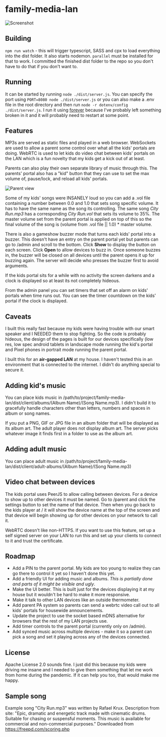 # family-media-lan

![Screenshot](https://github.com/michaelfiber/family-media-lan/blob/master/screenshot.png?raw=true)

## Building
`npm run watch` - this will trigger typescript, SASS and cpx to load everything into the dist folder. It also starts nodemon. `parallel` must be installed for that to work. I committed the finished dist folder to the repo so you don't have to do that if you don't want to.

## Running
It can be started by running `node ./dist/server.js`. You can specify the port using `PORT=8080 node ./dist/server.js` or you can also make a .env file in the root directory and then run `node -r dotenv/config ./dist/server.js`.  I run it using [forever](https://www.npmjs.com/package/forever) because I've probably left something broken in it and it will probably need to restart at some point.

## Features
MP3s are served as static files and played in a web browser. WebSockets are used to allow a parent some control over what all the kids' portals are doing. WebRTC is used to let kids do video chat between kids' portals on the LAN which is a fun novelty that my kids get a kick out of at least.

Parents can also play their own separate library of music through this. The parents' portal also has a "kid" button that they can use to set the max volume of, pause/lock, and reload all kids' portals. 

![Parent view](https://github.com/michaelfiber/family-media-lan/blob/master/parent-screenshot.png?raw=true)

Some of my kids' songs were INSANELY loud so you can add a .vol file containing a number between 0.0 and 1.0 that sets song specific volume. It has to have the same name as the song its controlling. The same song *City Run.mp3* has a corresponding *City Run.vol* that sets its volume to 35%. The master volume set from the parent portal is applied on top of this so the final volume of the song is (volume from .vol file || 1.0) * master volume.

There is also a gameshow buzzer mode that turns each kids' portal into a buzzer.  This doesn't have an entry on the parent portal yet but parents can go to /admin and scroll to the bottom.  Click **Show** to display the button on each screen. Click **Open** to allow devices to buzz in. Once someone buzzes in, the buzzer will be closed on all devices until the parent opens it up for buzzing again. The server will decide who presses the buzzer first to avoid arguments.

If the kids portal sits for a while with no activity the screen darkens and a clock is displayed so at least its not completely hideous.

From the admin panel you can set timers that set off an alarm on kids' portals when time runs out. You can see the timer countdown on the kids' portal if the clock is displayed.

## Caveats
I built this really fast because my kids were having trouble with our smart speaker and I NEEDED them to stop fighting. So the code is probably hideous, the design of the pages is built for our devices specifically (low res, low spec android tablets in landscape mode running the kid's portal and Pixel phones in portrait mode running the parent portal.

I built this for an **air-gapped LAN** at my house. I haven't tested this in an environment that is connected to the internet. I didn't do anything special to secure it.

## Adding kid's music
You can place kids music in /path/to/project/family-media-lan/dist/client/albums/(Album Name)/(Song Name.mp3). I didn't build it to gracefully handle characters other than letters, numbers and spaces in album or song names. 

If you put a PNG, GIF or JPG file in an album folder that will be displayed as its album art. The adult player does not display album art. The server picks whatever image it finds first in a folder to use as the album art.

## Adding adult music
You can place adult music in /path/to/project/family-media-lan/dist/client/adult-albums/(Album Name)/(Song Name.mp3)

## Video chat between devices
The kids portal uses PeerJS to allow calling between devices. For a device to show up to other devices it must be named. Go to /parent and click the settings button to set the name of that device. Then when you go back to the kids player at / it will show the device name at the top of the screen and that device will begin showing up for other devices on your network to call it.

WebRTC doesn't like non-HTTPS. If you want to use this feature, set up a self signed server on your LAN to run this and set up your clients to connect to it and trust the certificate. 

## Roadmap
- Add a PIN to the parent portal. My kids are too young to realize they can go there to control it yet so I haven't done this yet.
- Add a friendly UI for adding music and albums. *This is partially done and parts of it might be visible and ugly*.
- Make the UI better. This is built just for the devices displaying it at my house but it wouldn't be hard to make it more responsive.
- Make it talk to other LAN devices like an outside thermometer. 
- Add parent PA system so parents can send a webrtc video call out to all kids' portals for housewide announcements.
- Update the project to use the socket based mDNS alternative for browsers that the rest of my LAN projects use.
- Add timer controls to the parent portal (currently only on /admin). 
- Add synced music across multiple devices - make it so a parent can pick a song and set it playing across any of the devices connected.

## License
Apache License 2.0 sounds fine. I just did this because my kids were driving me insane and I needed to give them something that let me work from home during the pandemic. If it can help you too, that would make me happy. 

## Sample song
Example song "City Run.mp3" was written by Rafael Krux. Description from site: "Epic, dramatic and energetic track made with cinematic drums. Suitable for chasing or suspensful moments. This music is available for commercial and non-commercial purposes." Downloaded from https://freepd.com/scoring.php
